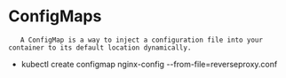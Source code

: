 # ConfigMaps
```
   A ConfigMap is a way to inject a configuration file into your container to its default location dynamically.
```

-  kubectl create configmap nginx-config --from-file=reverseproxy.conf
